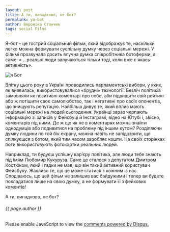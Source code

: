 ```yaml
---
layout: post
title: А ти, випадково, не бот?
permalink: ya-bot
author: Вероніка Станчик
tags: social Films
---
```



Я-бот – це гострий соціальний фільм, який відображує те, наскільки легко можна формувати суспільну думку через соціальні мережі. У фільмі прозвучала досить влучна думка співробітника ботоферми, а саме:
 « …реальні люди залучаються тільки тоді, коли вже є якась активність».
 
 ![я Бот](https://raw.githubusercontent.com/SenkoTaras/senkotaras.github.io/master/images/bot-1.jpg)
 
Влітку цього року в Україні проводились парламентські вибори, у яких, як виявилась, використовувалися «брудні» технології. Безліч політиків замовляли як  позитивні коментарі про себе, аби підвищити свій рейтинг або ж потішити своє самолюбство, так і негативні про своїх опонентів, що знищують репутацію. Найбільш дивує те, який вплив мають соціальні мережі на людей сьогодення.  Українці зараз черпають інформацію зі записів у Фейсбуці й Інстаграмі, відео на Ютубі і, звісно, коментарів під ними. Де ж ще як не в коментарях можна знайти однодумців або подивитися на проблему під іншим кутом? Розділяючи думку людини по той бік екрану, можна навіть не запідозрити, що спілкуєшся з ботом, який тим часом заробляє кошти. На своїх сторінках боти використовують фотокартки реальних людей.

Наприклад, ти будуєш успішну кар’єру політика, але люди тебе знають під імям Любомир Кукуруза. Саме це сталося з депутатом Дмитром Костюком, який і гадки не мав, що він такий активний користувач Фейсбуку. Жахливо те, що це може статися з кожним із нас.
Сподіваюсь, що цей фільм не залишив вас байдужими і тепер ви будете покладатися лише на свою думку, а не формувати її з фейкових коментів!

А ти, випадково, не бот?

<h6>{{ page.author }}</h6>

<div id="disqus_thread"></div>
<script>
var disqus_config = function () {
this.page.url = 'https://veronikastanchyk.github.io/ya-bot';  // Replace PAGE_URL with your page's canonical URL variable
this.page.identifier = 'ya-bot'; // Replace PAGE_IDENTIFIER with your page's unique identifier variable
};

(function() { // DON'T EDIT BELOW THIS LINE
var d = document, s = d.createElement('script');
s.src = 'https://https-veronikastanchyk-github-io.disqus.com/embed.js';
s.setAttribute('data-timestamp', +new Date());
(d.head || d.body).appendChild(s);
})();
</script>
<noscript>Please enable JavaScript to view the <a href="https://disqus.com/?ref_noscript">comments powered by Disqus.</a></noscript>
